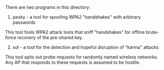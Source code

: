 There are two programs in this directory:

1) pesky - a tool for spoofing WPA2 "handshakes" with arbitrary passwords

This tool fools WPA2 attack tools that sniff "handshakes" for offline 
brute-force recovery of the pre-shared key. 

2) sol - a tool for the detection and hopeful disruption of "karma" attacks

This tool spits out probe requests for randomly named wireless networks.
Any AP that responds to these requests is assumed to be hostile.
